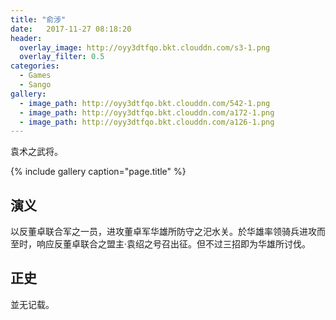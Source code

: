 ```yaml
---
title: "俞涉"
date:   2017-11-27 08:18:20
header:
  overlay_image: http://oyy3dtfqo.bkt.clouddn.com/s3-1.png
  overlay_filter: 0.5
categories:
  - Games
  - Sango
gallery:
  - image_path: http://oyy3dtfqo.bkt.clouddn.com/542-1.png
  - image_path: http://oyy3dtfqo.bkt.clouddn.com/a172-1.png
  - image_path: http://oyy3dtfqo.bkt.clouddn.com/a126-1.png
---
```


袁术之武将。

{% include gallery caption="page.title" %}

## 演义

以反董卓联合军之一员，进攻董卓军华雄所防守之汜水关。於华雄率领骑兵进攻而至时，响应反董卓联合之盟主·袁绍之号召出征。但不过三招即为华雄所讨伐。

## 正史

並无记载。